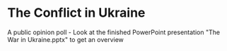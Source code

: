 # The Conflict in Ukraine
A public opinion poll - 
Look at the finished PowerPoint presentation "The War in Ukraine.pptx" to get an overview
